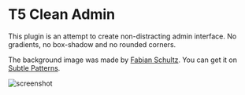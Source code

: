 # T5 Clean Admin

This plugin is an attempt to create non-distracting admin interface. 
No gradients, no box-shadow and no rounded corners.

The background image was made by [Fabian Schultz](http://fabianschultz.de/). 
You can get it on [Subtle Patterns](http://subtlepatterns.com/?p=1318). 

![screenshot](https://github.com/toscho/T5-Clean-Admin/raw/master/screenshot.png)